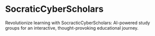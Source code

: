 # SocraticCyberScholars
Revolutionize learning with SocracticCyberScholars: AI-powered study groups for an interactive, thought-provoking educational journey.
